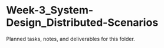 # Week-3_System-Design_Distributed-Scenarios

Planned tasks, notes, and deliverables for this folder.
